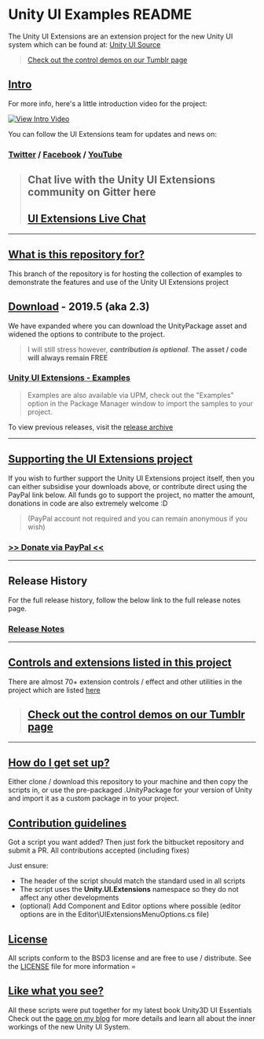 # Unity UI Examples README

The Unity UI Extensions are an extension project for the new Unity UI system which can be found at: [Unity UI Source](https://bitbucket.org/Unity-Technologies/ui)

> [Check out the control demos on our Tumblr page](https://unityuiextensions.tumblr.com/)

## [Intro](https://bitbucket.org/UnityUIExtensions/unity-ui-extensions/wiki/GettingStarted)

For more info, here's a little introduction video for the project:

[![View Intro Video](http://img.youtube.com/vi/njoIeE4akq0/0.jpg)](http://www.youtube.com/watch?v=njoIeE4akq0 "Unity UI Extensions intro video")

You can follow the UI Extensions team for updates and news on:

### [Twitter](https://twitter.com/hashtag/UnityUIExtensions?src=hash) / [Facebook](https://www.facebook.com/UnityUIExtensions/) / [YouTube](https://www.youtube.com/channel/UCG3gZOkmL-2rmZat4ufv28Q)

> ## Chat live with the Unity UI Extensions community on Gitter here
>
> ## [UI Extensions Live Chat](https://gitter.im/Unity-UI-Extensions/Lobby)

-----

## [What is this repository for?](https://bitbucket.org/UnityUIExtensions/unity-ui-extensions/wiki/About)

This branch of the repository is for hosting the collection of examples to demonstrate the features and use of the Unity UI Extensions project

## [Download](https://bitbucket.org/UnityUIExtensions/unity-ui-extensions/wiki/Downloads) - 2019.5 (aka 2.3)

We have expanded where you can download the UnityPackage asset and widened the options to contribute to the project.

> I will still stress however, ***contribution is optional***. **The asset / code will always remain FREE**

### [Unity UI Extensions - Examples](https://bitbucket.org/UnityUIExtensions/unity-ui-extensions/wiki/Downloads)

> Examples are also available via UPM, check out the "Examples" option in the Package Manager window to import the samples to your project.

To view previous releases, visit the [release archive](https://bitbucket.org/UnityUIExtensions/unity-ui-extensions/wiki/Downloads)

-----

## [Supporting the UI Extensions project](https://www.paypal.com/cgi-bin/webscr?cmd=_s-xclick&hosted_button_id=89L8T9N6BR7LJ)

If you wish to further support the Unity UI Extensions project itself, then you can either subsidise your downloads above, or contribute direct using the PayPal link below.
All funds go to support the project, no matter the amount, donations in code are also extremely welcome :D

> (PayPal account not required and you can remain anonymous if you wish)

### [>> Donate via PayPal <<](https://www.paypal.com/cgi-bin/webscr?cmd=_s-xclick&hosted_button_id=89L8T9N6BR7LJ)

-----

## Release History

For the full release history, follow the below link to the full release notes page.

### [Release Notes](https://bitbucket.org/UnityUIExtensions/unity-ui-extensions/wiki/ReleaseNotes/RELEASENOTES)

-----

## [Controls and extensions listed in this project](https://bitbucket.org/UnityUIExtensions/unity-ui-extensions/wiki/Controls)

There are almost 70+ extension controls / effect and other utilities in the project which are listed [here](https://bitbucket.org/UnityUIExtensions/unity-ui-extensions/wiki/Controls)

> ## [Check out the control demos on our Tumblr page](https://www.tumblr.com/blog/unityuiextensions)

-----

## [How do I get set up?](https://bitbucket.org/UnityUIExtensions/unity-ui-extensions/wiki/GettingStarted)

Either clone / download this repository to your machine and then copy the scripts in, or use the pre-packaged .UnityPackage for your version of Unity and import it as a custom package in to your project.

## [Contribution guidelines](https://bitbucket.org/UnityUIExtensions/unity-ui-extensions/wiki/ContributionGuidelines)

Got a script you want added? Then just fork the bitbucket repository and submit a PR.  All contributions accepted (including fixes)

Just ensure:

* The header of the script should match the standard used in all scripts
* The script uses the **Unity.UI.Extensions** namespace so they do not affect any other developments
* (optional) Add Component and Editor options where possible (editor options are in the Editor\UIExtensionsMenuOptions.cs file)

## [License](https://bitbucket.org/UnityUIExtensions/unity-ui-extensions/wiki/License)

All scripts conform to the BSD3 license and are free to use / distribute.  See the [LICENSE](https://bitbucket.org/UnityUIExtensions/unity-ui-extensions/wiki/License) file for more information =

## [Like what you see?](https://bitbucket.org/UnityUIExtensions/unity-ui-extensions/wiki/FurtherInfo)

All these scripts were put together for my latest book Unity3D UI Essentials
Check out the [page on my blog](http://bit.ly/Unity3DUIEssentials) for more details and learn all about the inner workings of the new Unity UI System.
